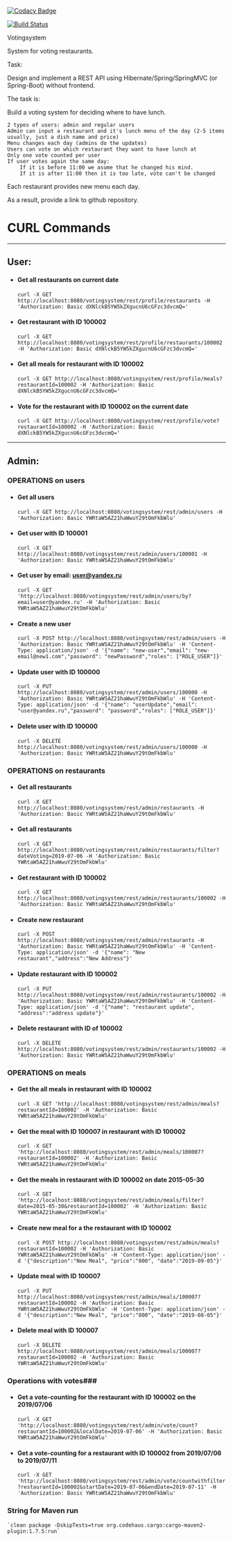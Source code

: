 
[![Codacy Badge](https://api.codacy.com/project/badge/Grade/d01ecd9edb7e49a7b16cd0dff20d7e74)](https://www.codacy.com/app/OlegDemura/votingsystem?utm_source=github.com&amp;utm_medium=referral&amp;utm_content=OlegDemura/votingsystem&amp;utm_campaign=Badge_Grade)

[![Build Status](https://travis-ci.org/OlegDemura/votingsystem.svg?branch=master)](https://travis-ci.org/OlegDemura/votingsystem)

Votingsystem

System for voting restaurants.

Task:

Design and implement a REST API using Hibernate/Spring/SpringMVC (or Spring-Boot) without frontend.

The task is:

Build a voting system for deciding where to have lunch.

    2 types of users: admin and regular users
    Admin can input a restaurant and it's lunch menu of the day (2-5 items usually, just a dish name and price)
    Menu changes each day (admins do the updates)
    Users can vote on which restaurant they want to have lunch at
    Only one vote counted per user
    If user votes again the same day:
        If it is before 11:00 we asume that he changed his mind.
        If it is after 11:00 then it is too late, vote can't be changed

Each restaurant provides new menu each day.

As a result, provide a link to github repository.

# CURL Commands

---
## User:

- #### Get all restaurants on current date
    `curl -X GET http://localhost:8080/votingsystem/rest/profile/restaurants -H 'Authorization: Basic dXNlckB5YW5kZXgucnU6cGFzc3dvcmQ='`

- #### Get restaurant with ID 100002
    `curl -X GET http://localhost:8080/votingsystem/rest/profile/restaurants/100002 -H 'Authorization: Basic dXNlckB5YW5kZXgucnU6cGFzc3dvcmQ='`
    
- #### Get all meals for restaurant with ID 100002
    `curl -X GET http://localhost:8080/votingsystem/rest/profile/meals?restaurantId=100002 -H 'Authorization: Basic dXNlckB5YW5kZXgucnU6cGFzc3dvcmQ='`

- #### Vote for the restaurant with ID 100002 on the current date
    `curl -X GET http://localhost:8080/votingsystem/rest/profile/vote?restaurantId=100002 -H 'Authorization: Basic dXNlckB5YW5kZXgucnU6cGFzc3dvcmQ='`

---
## Admin:

###  OPERATIONS on users

- #### Get all users
    `curl -X GET http://localhost:8080/votingsystem/rest/admin/users -H 'Authorization: Basic YWRtaW5AZ21haWwuY29tOmFkbWlu'`
    
- #### Get user with ID 100001
    `curl -X GET http://localhost:8080/votingsystem/rest/admin/users/100001 -H 'Authorization: Basic YWRtaW5AZ21haWwuY29tOmFkbWlu'`    
    
- #### Get user by email: user@yandex.ru
    `curl -X GET 'http://localhost:8080/votingsystem/rest/admin/users/by?email=user@yandex.ru' -H 'Authorization: Basic YWRtaW5AZ21haWwuY29tOmFkbWlu'` 
    
- #### Create a new user
    `curl -X POST http://localhost:8080/votingsystem/rest/admin/users -H 'Authorization: Basic YWRtaW5AZ21haWwuY29tOmFkbWlu' -H 'Content-Type: application/json' -d '{"name": "new-user","email": "new-email@new1.com","password": "newPassword","roles": ["ROLE_USER"]}'`   
    
- #### Update user with ID 100000
    `curl -X PUT http://localhost:8080/votingsystem/rest/admin/users/100000 -H 'Authorization: Basic YWRtaW5AZ21haWwuY29tOmFkbWlu' -H 'Content-Type: application/json' -d '{"name": "userUpdate","email": "user@yandex.ru","password": "password","roles": ["ROLE_USER"]}'`    
    
- #### Delete user with ID 100000
    `curl -X DELETE http://localhost:8080/votingsystem/rest/admin/users/100000 -H 'Authorization: Basic YWRtaW5AZ21haWwuY29tOmFkbWlu'` 
    
    
### OPERATIONS on restaurants    
 
- #### Get all restaurants
    `curl -X GET http://localhost:8080/votingsystem/rest/admin/restaurants -H 'Authorization: Basic YWRtaW5AZ21haWwuY29tOmFkbWlu'`
    
- #### Get all restaurants
    `curl -X GET http://localhost:8080/votingsystem/rest/admin/restaurants/filter?dateVoting=2019-07-06 -H 'Authorization: Basic YWRtaW5AZ21haWwuY29tOmFkbWlu'`
    
- #### Get restaurant with ID 100002
    `curl -X GET http://localhost:8080/votingsystem/rest/admin/restaurants/100002 -H 'Authorization: Basic YWRtaW5AZ21haWwuY29tOmFkbWlu'`

- #### Create new restaurant
    `curl -X POST http://localhost:8080/votingsystem/rest/admin/restaurants -H 'Authorization: Basic YWRtaW5AZ21haWwuY29tOmFkbWlu' -H 'Content-Type: application/json' -d '{"name": "New restaurant","address":"New Address"}'`

- #### Update restaurant with ID 100002
    `curl -X PUT http://localhost:8080/votingsystem/rest/admin/restaurants/100002 -H 'Authorization: Basic YWRtaW5AZ21haWwuY29tOmFkbWlu' -H 'Content-Type: application/json' -d '{"name": "restaurant update", "address":"address update"}'`

- #### Delete restaurant with ID of 100002
    `curl -X DELETE http://localhost:8080/votingsystem/rest/admin/restaurants/100002 -H 'Authorization: Basic YWRtaW5AZ21haWwuY29tOmFkbWlu'`

### OPERATIONS on meals

- #### Get the all meals in restaurant with ID 100002
    `curl -X GET 'http://localhost:8080/votingsystem/rest/admin/meals?restaurantId=100002' -H 'Authorization: Basic YWRtaW5AZ21haWwuY29tOmFkbWlu'`

- #### Get the meal with ID 100007 in restaurant with ID 100002
    `curl -X GET 'http://localhost:8080/votingsystem/rest/admin/meals/100007?restaurantId=100002' -H 'Authorization: Basic YWRtaW5AZ21haWwuY29tOmFkbWlu'`
    
- #### Get the meals in restaurant with ID 100002 on date 2015-05-30
    `curl -X GET 'http://localhost:8080/votingsystem/rest/admin/meals/filter?date=2015-05-30&restaurantId=100002' -H 'Authorization: Basic YWRtaW5AZ21haWwuY29tOmFkbWlu'`  

- #### Create new meal for a the restaurant with ID 100002
    `curl -X POST http://localhost:8080/votingsystem/rest/admin/meals?restaurantId=100002 -H 'Authorization: Basic YWRtaW5AZ21haWwuY29tOmFkbWlu' -H 'Content-Type: application/json' -d '{"description":"New Meal", "price":"800", "date":"2019-09-05"}'`

- #### Update meal with ID 100007
    `curl -X PUT http://localhost:8080/votingsystem/rest/admin/meals/100007?restaurantId=100002 -H 'Authorization: Basic YWRtaW5AZ21haWwuY29tOmFkbWlu' -H 'Content-Type: application/json' -d '{"description":"New Meal", "price":"800", "date":"2019-08-05"}'`

- #### Delete meal with ID 100007
    `curl -X DELETE http://localhost:8080/votingsystem/rest/admin/meals/100007?restaurantId=100002 -H 'Authorization: Basic YWRtaW5AZ21haWwuY29tOmFkbWlu'`


### Operations with votes###

- #### Get a vote-counting for the restaurant with ID 100002 on the 2019/07/06
    `curl -X GET 'http://localhost:8080/votingsystem/rest/admin/vote/count?restaurantId=100002&localDate=2019-07-06' -H 'Authorization: Basic YWRtaW5AZ21haWwuY29tOmFkbWlu'`

- #### Get a vote-counting for a restaurant with ID 100002 from 2019/07/06 to 2019/07/11
    `curl -X GET 'http://localhost:8080/votingsystem/rest/admin/vote/countwithfilter?restaurantId=100002&startDate=2019-07-06&endDate=2019-07-11' -H 'Authorization: Basic YWRtaW5AZ21haWwuY29tOmFkbWlu'`


### String for Maven run
    `clean package -DskipTests=true org.codehaus.cargo:cargo-maven2-plugin:1.7.5:run`